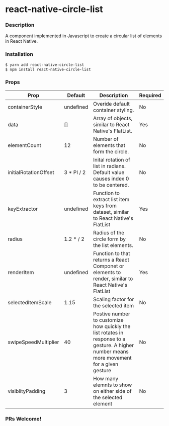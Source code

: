 # react-native-circle-list

### Description

A component implemented in Javascript to create a circular list of elements in React Native.

### Installation

```sh
$ yarn add react-native-circle-list
$ npm install react-native-circle-list
```

### Props

| Prop                  | Default                   | Description                                                                                                                                | Required |
| --------------------- | ------------------------- | ------------------------------------------------------------------------------------------------------------------------------------------ | -------- |
| containerStyle        | undefined                 | Overide default container styling.                                                                                                         | No       |
| data                  | []                        | Array of objects, similar to React Native's FlatList.                                                                                      | Yes      |
| elementCount          | 12                        | Number of elements that form the circle.                                                                                                   | No       |
| initialRotationOffset | 3 \* PI / 2               | Inital rotation of list in radians. Default value causes index 0 to be centered.                                                           | No       |
| keyExtractor          | undefined                 | Function to extract list item keys from dataset, similar to React Native's FlatList                                                        | Yes      |
| radius                | 1.2 \* <screen-width> / 2 | Radius of the circle form by the list elements.                                                                                            | No       |
| renderItem            | undefined                 | Function to that returns a React Componet or elements to render, similar to React Native's FlatList                                        | Yes      |
| selectedItemScale     | 1.15                      | Scaling factor for the selected item                                                                                                       | No       |
| swipeSpeedMultiplier  | 40                        | Postive number to customize how quickly the list rotates in response to a gesture. A higher number means more movement for a given gesture | No       |
| visiblityPadding      | 3                         | How many elemnts to show on either side of the selected element                                                                            | No       |

### PRs Welcome!
